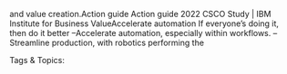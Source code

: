 and value creation.Action guide Action guide
2022 CSCO Study | IBM Institute for Business ValueAccelerate automation
If everyone’s doing it, then do it better
 –Accelerate  automation, especially within workflows.
 –Streamline production, with robotics performing the 

   Tags & Topics:
   